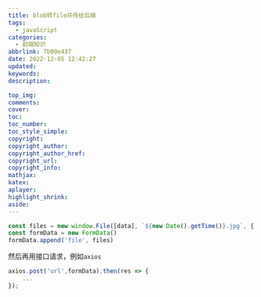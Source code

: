 ```yaml
---
title: blob转file并传给后端
tags:
  - javaScript
categories:
  - 前端知识
abbrlink: 7b09e437
date: 2022-12-05 12:42:27
updated:
keywords:
description:

top_img:
comments:
cover:
toc:
toc_number:
toc_style_simple:
copyright:
copyright_author:
copyright_author_href:
copyright_url:
copyright_info:
mathjax:
katex:
aplayer:
highlight_shrink:
aside:
---
```

```javascript
const files = new window.File([data], `${new Date().getTime()}.jpg`, { type: data.type })
const formData = new FormData()
formData.append('file', files)
```
然后再用接口请求，例如`axios`
```javascript
axios.post('url',formData).then(res => {
    ...
});
```